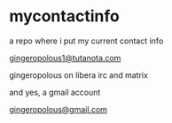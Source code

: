 # mycontactinfo
a repo where i put my current contact info

gingeropolous1@tutanota.com

gingeropolous on libera irc and matrix

and yes, a gmail account

gingeropolous@gmail.com

